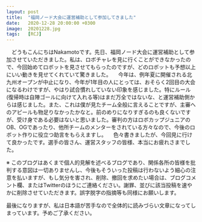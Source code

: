 ```yaml
---
layout: post
title:  "福岡ノード大会に運営補助として参加してきました"
date:   2020-12-28 20:00:00 +0300
image:  20201228.jpg
tags:   [RCJ]
---
```

　どうもこんにちはNakamotoです。先日、福岡ノード大会に運営補助として参加させていただきました。私は、ロボチャレを見に行くことができなかったので、今回始めてロボットを見させてもらったのですが、どのロボットも予想以上にいい動きを見せてくれていて驚きました。
　今年は、例年夏に開催される北九州オープンが中止になり、今年が1年目の人にとっては、おそらく2回目の大会になるわけですが、やはり試合慣れしていない印象を感じました。特にルール(復帰時は自陣ゴールに向けて入れる等)はまだ万全ではないな、と運営補助側からは感じました。また、これは僕が見たチーム全般に言えることですが、主審へのアピールも物足りなかったかなと。前のめりになりすぎるのも良くないですが、受け身である必要はないと思いました。審判の方はロボカップジュニアのOB、OGであったり、他所チームのメンターをされている方々なので、今後のロボット作りに役立つ助言をもらえますし。
　色々書きましたが、今回見に行けて良かったです。選手の皆さん、運営スタッフの皆様、本当にお疲れさまでした。


※
このブログはあくまで個人的見解を述べるブログであり、関係各所の皆様を批判する意図は一切ありませんし、今後もそういった投稿は行わないよう細心の注意を払いますが、もし気分を害され、削除、撤回を求めたい場合は、ブログコメント欄、またはTwitterのほうにご連絡ください。謝罪、並びに該当投稿を速やかに削除させていただきます。誤字脱字の指摘等も同様にお願いします。

最後になりますが、私は日本語が苦手なので全体的に読みづらい文章になってしまっています。予めご了承ください。
